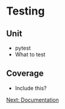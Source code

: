 Testing
=======

Unit
----

- pytest
- What to test

Coverage
--------

- Include this?

[Next: Documentation][1]

[1]: ch_05_docs.md 'Chapter 5: Documentation'
